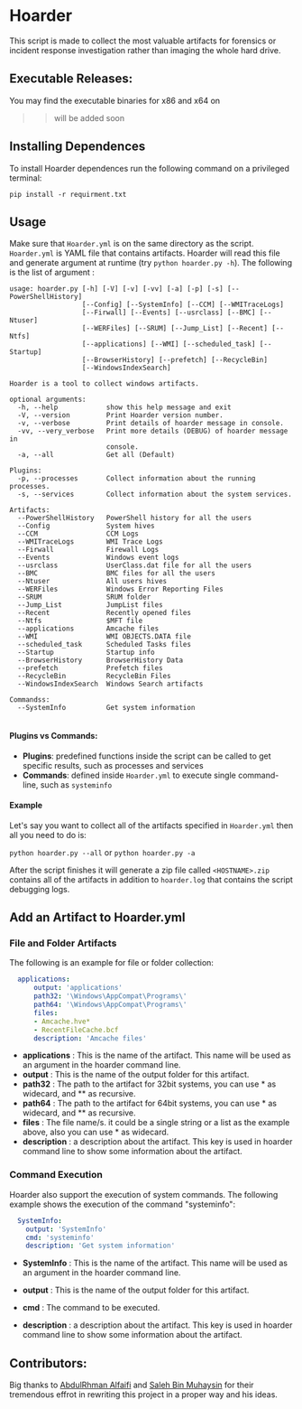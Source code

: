 # Hoarder
This script is made to collect the most valuable artifacts for forensics or incident response investigation rather than imaging the whole hard drive.

## Executable Releases:
You may find the executable binaries for x86 and x64 on 
>> will be added soon

## Installing Dependences

To install Hoarder  dependences run the following command on a privileged terminal:

`pip install -r requirment.txt` 

## Usage

Make sure that `Hoarder.yml` is on the same directory as the script. `Hoarder.yml` is YAML file that contains artifacts. Hoarder will read this file and generate argument at runtime (try `python hoarder.py -h`). The following is the list of argument :

```
usage: hoarder.py [-h] [-V] [-v] [-vv] [-a] [-p] [-s] [--PowerShellHistory]
                  [--Config] [--SystemInfo] [--CCM] [--WMITraceLogs]
                  [--Firwall] [--Events] [--usrclass] [--BMC] [--Ntuser]
                  [--WERFiles] [--SRUM] [--Jump_List] [--Recent] [--Ntfs]
                  [--applications] [--WMI] [--scheduled_task] [--Startup]
                  [--BrowserHistory] [--prefetch] [--RecycleBin]
                  [--WindowsIndexSearch]

Hoarder is a tool to collect windows artifacts.

optional arguments:
  -h, --help            show this help message and exit
  -V, --version         Print Hoarder version number.
  -v, --verbose         Print details of hoarder message in console.
  -vv, --very_verbose   Print more details (DEBUG) of hoarder message in
                        console.
  -a, --all             Get all (Default)

Plugins:
  -p, --processes       Collect information about the running processes.
  -s, --services        Collect information about the system services.

Artifacts:
  --PowerShellHistory   PowerShell history for all the users
  --Config              System hives
  --CCM                 CCM Logs
  --WMITraceLogs        WMI Trace Logs
  --Firwall             Firewall Logs
  --Events              Windows event logs
  --usrclass            UserClass.dat file for all the users
  --BMC                 BMC files for all the users
  --Ntuser              All users hives
  --WERFiles            Windows Error Reporting Files
  --SRUM                SRUM folder
  --Jump_List           JumpList files
  --Recent              Recently opened files
  --Ntfs                $MFT file
  --applications        Amcache files
  --WMI                 WMI OBJECTS.DATA file
  --scheduled_task      Scheduled Tasks files
  --Startup             Startup info
  --BrowserHistory      BrowserHistory Data
  --prefetch            Prefetch files
  --RecycleBin          RecycleBin Files
  --WindowsIndexSearch  Windows Search artifacts

Commandss:
  --SystemInfo          Get system information


```

#### Plugins vs Commands:
- **Plugins**: predefined functions inside the script can be called to get specific results, such as processes and services
- **Commands**: defined inside `Hoarder.yml` to execute single command-line, such as `systeminfo`


#### Example

Let's say you want to collect all of the artifacts specified in `Hoarder.yml` then all you need to do is:

`python hoarder.py --all` or `python hoarder.py -a` 

After the script finishes it will generate a zip file called `<HOSTNAME>.zip` contains all of the artifacts in addition to  `hoarder.log` that contains the script debugging logs.


## Add an Artifact to Hoarder.yml

### File and Folder Artifacts

The following is an example for file or folder collection:

```yaml
  applications: 
      output: 'applications'
      path32: '\Windows\AppCompat\Programs\'
      path64: '\Windows\AppCompat\Programs\'
      files:  
      - Amcache.hve*
      - RecentFileCache.bcf
      description: 'Amcache files'
```

* **applications** : This is the name of the artifact. This name will be used as an argument in the hoarder command line.
* **output** : This is the name of the output folder for this artifact.
* **path32** : The path to the artifact for 32bit systems, you can use \* as widecard, and ** as recursive.
* **path64** : The path to the artifact for 64bit systems, you can use \* as widecard, and ** as recursive.
* **files** : The file name/s. it could be a single string or a list as the example above, also you can use * as widecard.
* **description** : a description about the artifact. This key is used in hoarder command line to show some information about the artifact.

### Command Execution 

Hoarder also support the execution of system commands. The following example shows the execution of the command "systeminfo":

```yaml
  SystemInfo:
    output: 'SystemInfo'
    cmd: 'systeminfo'
    description: 'Get system information'
```

* **SystemInfo** : This is the name of the artifact. This name will be used as an argument in the hoarder command line.

* **output** : This is the name of the output folder for this artifact.

* **cmd** : The command to be executed.

* **description** : a description  about the artifact. This key is used in hoarder command line to show some information about the artifact.

## Contributors:
Big thanks to [AbdulRhman Alfaifi](https://github.com/AbdulRhmanAlfaifi) and [Saleh Bin Muhaysin](https://github.com/salehmuhaysin) for their tremendous effrot in rewriting this project in a proper way and his ideas.
